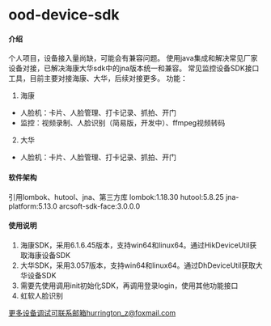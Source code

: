 # ood-device-sdk

#### 介绍
个人项目，设备接入量尚缺，可能会有兼容问题。
使用java集成和解决常见厂家设备对接，已解决海康大华sdk中的jna版本统一和兼容。
常见监控设备SDK接口工具，目前主要对接海康、大华，后续对接更多。
功能：
1. 海康
- 人脸机：卡片、人脸管理、打卡记录、抓拍、开门
- 监控：视频录制、人脸识别（简易版，开发中）、ffmpeg视频转码
2. 大华
- 人脸机：卡片、人脸管理、打卡记录、抓拍、开门

#### 软件架构
引用lombok、hutool、jna、第三方库
lombok:1.18.30
hutool:5.8.25
jna-platform:5.13.0
arcsoft-sdk-face:3.0.0.0

#### 使用说明
1.  海康SDK，采用6.1.6.45版本，支持win64和linux64。通过HikDeviceUtil获取海康设备SDK
2.  大华SDK，采用3.057版本，支持win64和linux64。通过DhDeviceUtil获取大华设备SDK
3.  需要先使用调用init初始化SDK，再调用登录login，使用其他功能接口
4.  虹软人脸识别

更多设备调试可联系邮箱hurrington_z@foxmail.com

